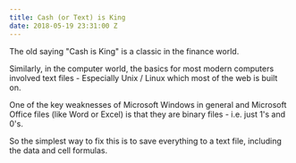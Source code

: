 ```yaml
---
title: Cash (or Text) is King
date: 2018-05-19 23:31:00 Z
---
```


The old saying "Cash is King" is a classic in the finance world.

Similarly, in the computer world, the basics for most modern computers involved text files - Especially Unix / Linux which most of the web is built on.

One of the key weaknesses of Microsoft Windows in  general and Microsoft Office files (like Word or Excel) is that they are binary files - i.e. just 1's and 0's.

So the simplest way to fix this is to save everything to a text file, including the data and cell formulas.
